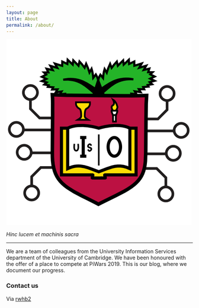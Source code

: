 ```yaml
---
layout: page
title: About
permalink: /about/
---
```


![UIS PiWars logo - a red shield with a crest of green raspberry leaves. On the shield is depicted a large book containing the numbers one and zero on opposing pages, and the letters U I and S. Two smaller images are placed above the book on the shield, to the left a cup and to the right a flaming torch.](https://raw.githubusercontent.com/uis-piwars/graphics/master/logo-medium.png "UIS PiWars")

_Hinc lucem et machinis sacra_

---

We are a team of colleagues from the University Information Services department of the University of Cambridge. We have been honoured with the offer of a place to compete at PiWars 2019. This is our blog, where we document our progress.

### Contact us

Via [rwhb2](https://twitter.com/rwhb2)
